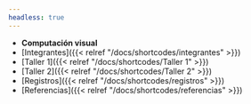 ```yaml
---
headless: true
---
```


- **Computación visual**
- [Integrantes]({{< relref "/docs/shortcodes/integrantes" >}})
- [Taller 1]({{< relref "/docs/shortcodes/Taller 1" >}})
- [Taller 2]({{< relref "/docs/shortcodes/Taller 2" >}})
- [Registros]({{< relref "/docs/shortcodes/registros" >}}) 
- [Referencias]({{< relref "/docs/shortcodes/referencias" >}}) 
<br />
